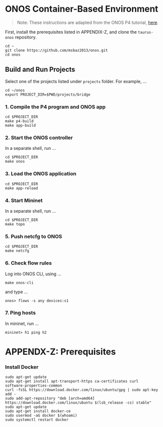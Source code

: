 # ONOS Container-Based Environment

> Note: These instructions are adapted from the ONOS P4 tutorial, [here](https://github.com/opennetworkinglab/onos-p4-tutorial).

First, install the prerequisites listed in APPENDIX-Z, and clone the `taurus-onos` 
repository.

```
cd ~
git clone https://github.com/msbaz2013/onos.git
cd onos
```

## Build and Run Projects

Select one of the projects listed under `projects` folder. For example, ...
```
cd ~/onos
export PROJECT_DIR=$PWD/projects/bridge
```

### 1. Compile the P4 program and ONOS app

```
cd $PROJECT_DIR
make p4-build
make app-build
```

### 2. Start the ONOS controller 

In a separate shell, run ...
```
cd $PROJECT_DIR
make onos
```

### 3. Load the ONOS application 
```
cd $PROJECT_DIR
make app-reload
```

### 4. Start Mininet
In a separate shell, run ...
```
cd $PROJECT_DIR
make topo
```

### 5. Push netcfg to ONOS
```
cd $PROJECT_DIR
make netcfg
```

### 6. Check flow rules
Log into ONOS CLI, using ...
```
make onos-cli
```

and type ...
```
onos> flows -s any devices:s1
```

### 7. Ping hosts
In mininet, run ...
```
mininet> h1 ping h2
```

# APPENDX-Z: Prerequisites

### Install Docker
```
sudo apt-get update
sudo apt-get install apt-transport-https ca-certificates curl software-properties-common
curl -fsSL https://download.docker.com/linux/ubuntu/gpg | sudo apt-key add -
sudo add-apt-repository "deb [arch=amd64] https://download.docker.com/linux/ubuntu $(lsb_release -cs) stable"
sudo apt-get update
sudo apt-get install docker-ce
sudo usermod -aG docker $(whoami)
sudo systemctl restart docker
```